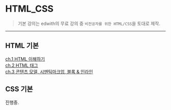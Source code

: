 # HTML_CSS 
> 기본 강의는 edwith의 무료 강의 중 `비전공자를 위한 HTML/CSS`을 토대로 제작.
------

## HTML 기본
[ch.1 HTML 이해하기](https://github.com/Park-Seung-Hun/Web_Programming/blob/main/HTML_CSS/HTML_CSS_Basic/ch1.md)<br>
[ch.2 HTML 태그](https://github.com/Park-Seung-Hun/Web_Programming/blob/main/HTML_CSS/HTML_CSS_Basic/ch2.md)<br>
[ch.3 콘텐츠 모델, 시멘틱마크업, 블록 & 인라인](https://github.com/Park-Seung-Hun/Web_Programming/blob/main/HTML_CSS/HTML_CSS_Basic/ch3.md)<br>

## CSS 기본
진행중.
